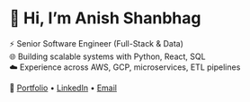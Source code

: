 # 👋 Hi, I’m Anish Shanbhag  

⚡ Senior Software Engineer (Full-Stack & Data)  
🌐 Building scalable systems with Python, React, SQL  
☁️ Experience across AWS, GCP, microservices, ETL pipelines  

🔗 [Portfolio](https://anishshanbhag.in) • [LinkedIn](https://linkedin.com/in/anishshanbhag) • [Email](mailto:anishshanbhag15@gmail.com)
